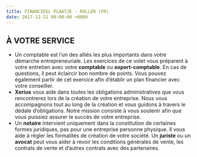 ```yaml
---
title: FINANCIEEL PLAATJE - ROLLEN (FR)
date: 2017-12-21 00:00:00 +0000
---
```

## À VOTRE SERVICE

* Un comptable est l’un des alliés les plus importants dans votre démarche entrepreneuriale. Les exercices de ce volet vous préparent à votre entretien avec votre **comptable** ou **expert-comptable**. En cas de questions, il peut éclaircir bon nombre de points. Vous pouvez également partir de cet exercice afin d’établir un plan financier avec votre conseiller.
* **Xerius** vous aide dans toutes les obligations administratives que vous rencontrerez lors de la création de votre entreprise. Nous vous accompagnons tout au long de la création et vous guidons à travers le dédale d’obligations. Notre mission consiste à vous soutenir afin que vous puissiez assurer le succès de votre entreprise.
* Un **notaire** intervient uniquement dans la constitution de certaines formes juridiques, pas pour une entreprise personne physique. Il vous aide à régler les formalités de création de votre société. Un **juriste** ou un **avocat** peut vous aider à revoir les conditions générales de vente, les contrats de vente et d’autres contrats avec des partenaires.